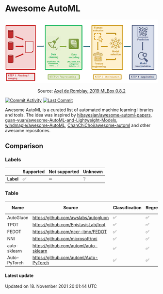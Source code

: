 # Awesome AutoML

<p align="center">
  <img src="templates/auto-ml-process.png" width="512" />
</p>
<p align="center">
Source: 
  <a href="https://www.slideshare.net/AxeldeRomblay?utm_campaign=profiletracking&utm_medium=sssite&utm_source=ssslideview" target="_blank">Axel de Romblay, 2019 MLBox 0.8.2</a>
</p> 

[![Commit Activity](https://shields.io/github/commit-activity/m/shamilnabiyev/awesome-automl)](https://github.com/shamilnabiyev/awesome-automl)
[![Last Commit](https://shields.io/github/last-commit/shamilnabiyev/awesome-automl)](https://github.com/shamilnabiyev/awesome-automl)

Awesome AutoML is a curated list of automated machine learning libraries and tools. The idea was inspired by [hibayesian/awesome-automl-papers](https://github.com/hibayesian/awesome-automl-papers), [guan-yuan/awesome-AutoML-and-Lightweight-Models](https://github.com/guan-yuan/awesome-AutoML-and-Lightweight-Models), [windmaple/awesome-AutoML](https://github.com/windmaple/awesome-AutoML), [ChanChiChoi/awesome-automl](https://github.com/ChanChiChoi/awesome-automl) and other awesome repositories. 

## Comparison

### Labels

|    | Supported| Not supported | Unknown |
|--|--|--|--|
| **Label** | :white_check_mark: | :heavy_minus_sign: | :grey_question: |

### Table

| Name         | Source                                 | Classification     | Regression         | Clustering         | Time series        | Image Classification | Object Detection   | Data cleaning      | Feature Engineering | Feature Selection  | Hyperparameter Tuning | Model Selection    | Model Evaluation   |
| ------------ | -------------------------------------- | ------------------ | ------------------ | ------------------ | ------------------ | -------------------- | ------------------ | ------------------ | ------------------- | ------------------ | --------------------- | ------------------ | ------------------ |
| AutoGluon    | https://github.com/awslabs/autogluon   | :white_check_mark: | :white_check_mark: | :heavy_minus_sign: | :heavy_minus_sign: | :white_check_mark:   | :white_check_mark: | :white_check_mark: | :white_check_mark:  | :white_check_mark: | :white_check_mark:    | :white_check_mark: | :white_check_mark: |
| TPOT         | https://github.com/EpistasisLab/tpot   | :white_check_mark: | :white_check_mark: | :heavy_minus_sign: | :heavy_minus_sign: | :heavy_minus_sign:   | :heavy_minus_sign: | :heavy_minus_sign: | :white_check_mark:  | :white_check_mark: | :white_check_mark:    | :white_check_mark: | :heavy_minus_sign: |
| FEDOT        | https://github.com/nccr-itmo/FEDOT     | :white_check_mark: | :white_check_mark: | :white_check_mark: | :white_check_mark: | :grey_question:      | :grey_question:    | :grey_question:    | :grey_question:     | :grey_question:    | :grey_question:       | :grey_question:    | :grey_question:    |
| NNI          | https://github.com/microsoft/nni       | :white_check_mark: | :white_check_mark: | :grey_question:    | :grey_question:    | :heavy_minus_sign:   | :heavy_minus_sign: | :grey_question:    | :white_check_mark:  | :white_check_mark: | :white_check_mark:    | :grey_question:    | :grey_question:    |
| auto-sklearn | https://github.com/automl/auto-sklearn | :white_check_mark: | :white_check_mark: | :heavy_minus_sign: | :heavy_minus_sign: | :heavy_minus_sign:   | :heavy_minus_sign: | :white_check_mark: | :white_check_mark:  | :white_check_mark: | :white_check_mark:    | :white_check_mark: | :white_check_mark: |
| Auto-PyTorch | https://github.com/automl/Auto-PyTorch | :white_check_mark: | :white_check_mark: | :heavy_minus_sign: | :heavy_minus_sign: | :white_check_mark:   | :heavy_minus_sign: | :white_check_mark: | :white_check_mark:  | :white_check_mark: | :white_check_mark:    | :white_check_mark: | :white_check_mark: |


#### Latest update

Updated on 18. November 2021 20:01:44 UTC

